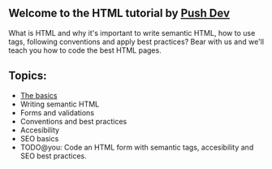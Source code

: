 ## Welcome to the HTML tutorial by [Push Dev](https://pushdev.co)

What is HTML and why it's important to write semantic HTML, how to use tags, following conventions and apply best practices? Bear with us and we'll teach you how to code the best HTML pages.
## Topics:

* [The basics](1-the-basics)
* Writing semantic HTML
* Forms and validations
* Conventions and best practices
* Accesibility
* SEO basics
* TODO@you: Code an HTML form with semantic tags, accesibility and SEO best practices.
